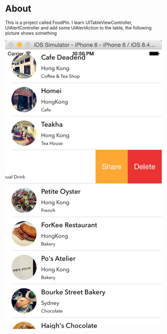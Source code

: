# About

This is a project called FoodPin. I learn UITableViewController, UIAlertController and add some UIAlertAction to the table, the following picture shows something

![](images/mainView.png)

